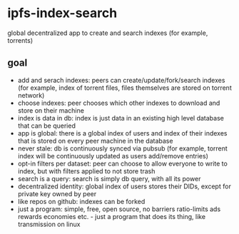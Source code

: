 # ipfs-index-search
global decentralized app to create and search indexes (for example, torrents)

## goal

- add and serach indexes: peers can create/update/fork/search indexes (for example, index of torrent files, files themselves are stored on torrent network)
- choose indexes: peer chooses which other indexes to download and store on their machine
- index is data in db: index is just data in an existing high level database that can be queried
- app is global: there is a global index of users and index of their indexes that is stored on every peer machine in the database
- never stale: db is continuously synced via pubsub (for example, torrent index will be continuously updated as users add/remove entries)
- opt-in filters per dataset: peer can choose to allow everyone to write to index, but with filters applied to not store trash
- search is a query: search is simply db query, with all its power
- decentralized identity: global index of users stores their DIDs, except for private key owned by peer
- like repos on github: indexes can be forked
- just a program: simple, free, open source, no barriers ratio-limits ads rewards economies etc. - just a program that does its thing, like transmission on linux